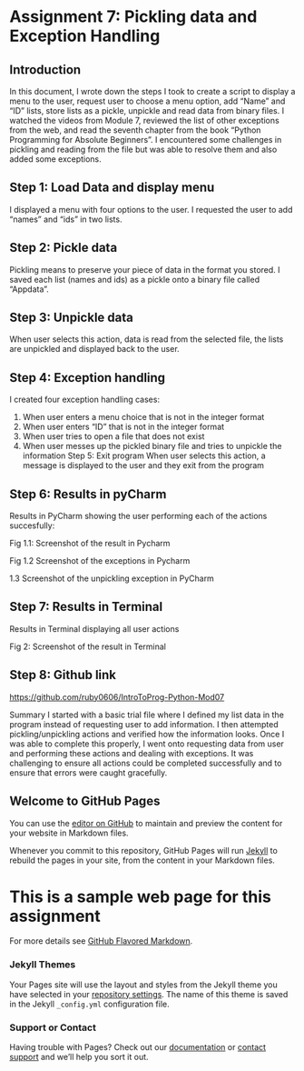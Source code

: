 # Assignment 7: Pickling data and Exception Handling 

## Introduction
In this document, I wrote down the steps I took to create a script to display a menu to the user, request user to choose a menu option, add “Name” and “ID” lists, store lists as a pickle, unpickle and read data from binary files. I watched the videos from Module 7, reviewed the list of other exceptions from the web, and read the seventh chapter from the book “Python Programming for Absolute Beginners”. I encountered some challenges in pickling and reading from the file but was able to resolve them and also added some exceptions.

## Step 1: Load Data and display menu
I displayed a menu with four options to the user. I requested the user to add “names” and “ids” in two lists.

## Step 2: Pickle data
Pickling means to preserve your piece of data in the format you stored. I saved each list (names and ids) as a pickle onto a binary file called “Appdata”. 

## Step 3: Unpickle data	
When user selects this action, data is read from the selected file, the lists are unpickled and displayed back to the user.

## Step 4: Exception handling
I created four exception handling cases: 
1.	When user enters a menu choice that is not in the integer format
2.	When user enters “ID” that is not in the integer format
3.	When user tries to open a file that does not exist
4.	When user messes up the pickled binary file and tries to unpickle the information
Step 5: Exit program
When user selects this action, a message is displayed to the user and they exit from the program

## Step 6: Results in pyCharm
Results in PyCharm showing the user performing each of the actions succesfully:
 
Fig 1.1: Screenshot of the result in Pycharm 
 
Fig 1.2 Screenshot of the exceptions in Pycharm
 
1.3 Screenshot of the unpickling exception in PyCharm

## Step 7: Results in Terminal
Results in Terminal displaying all user actions 
 
Fig 2: Screenshot of the result in Terminal 

## Step 8: Github link
https://github.com/ruby0606/IntroToProg-Python-Mod07

Summary
I started with a basic trial file where I defined my list data in the program instead of requesting user to add information. I then attempted pickling/unpickling actions and verified how the information looks. Once I was able to complete this properly, I went onto requesting data from user and performing these actions and dealing with exceptions. It was challenging to ensure all actions could be completed successfully and to ensure that errors were caught gracefully. 

















<Editing notes>

## Welcome to GitHub Pages

You can use the [editor on GitHub](https://github.com/ruby0606/IntroToProg-Python-Mod07/edit/gh-pages/index.md) to maintain and preview the content for your website in Markdown files.

Whenever you commit to this repository, GitHub Pages will run [Jekyll](https://jekyllrb.com/) to rebuild the pages in your site, from the content in your Markdown files.

# This is a sample web page for this assignment

For more details see [GitHub Flavored Markdown](https://guides.github.com/features/mastering-markdown/).

### Jekyll Themes

Your Pages site will use the layout and styles from the Jekyll theme you have selected in your [repository settings](https://github.com/ruby0606/IntroToProg-Python-Mod06/settings). The name of this theme is saved in the Jekyll `_config.yml` configuration file.

### Support or Contact

Having trouble with Pages? Check out our [documentation](https://docs.github.com/categories/github-pages-basics/) or [contact support](https://github.com/contact) and we’ll help you sort it out.
